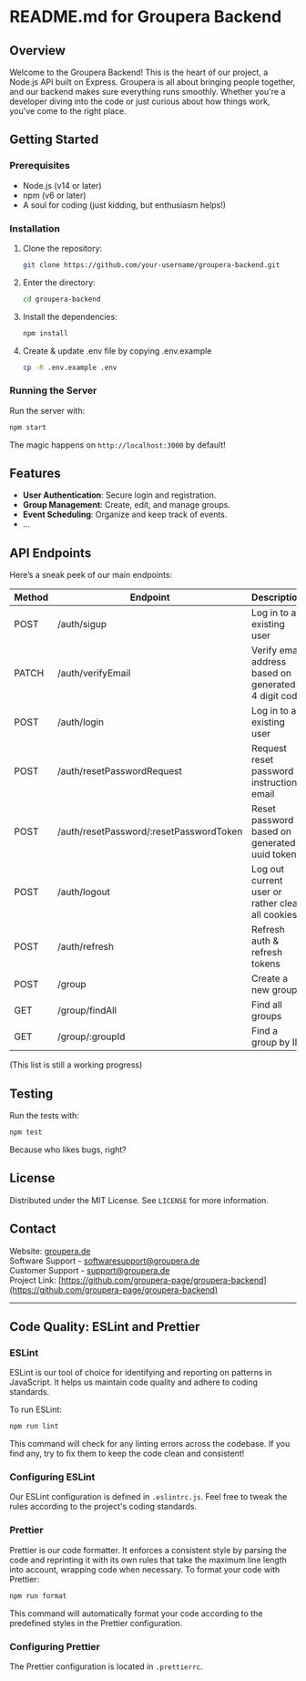 # README.md for Groupera Backend

## Overview

Welcome to the Groupera Backend! This is the heart of our project, a Node.js API built on Express. Groupera is all about
bringing people together, and our backend makes sure everything runs smoothly. Whether you're a developer diving into
the code or just curious about how things work, you've come to the right place.

## Getting Started

### Prerequisites

-   Node.js (v14 or later)
-   npm (v6 or later)
-   A soul for coding (just kidding, but enthusiasm helps!)

### Installation

1. Clone the repository:
    ```bash
    git clone https://github.com/your-username/groupera-backend.git
    ```
2. Enter the directory:
    ```bash
    cd groupera-backend
    ```
3. Install the dependencies:
    ```bash
    npm install
    ```
4. Create & update .env file by copying .env.example
    ```bash
    cp -R .env.example .env
    ```

### Running the Server

Run the server with:

```bash
npm start
```

The magic happens on `http://localhost:3000` by default!

## Features

-   **User Authentication**: Secure login and registration.
-   **Group Management**: Create, edit, and manage groups.
-   **Event Scheduling**: Organize and keep track of events.
-   ...

## API Endpoints

Here’s a sneak peek of our main endpoints:

| Method | Endpoint                                | Description                                          |
|--------| --------------------------------------- | ---------------------------------------------------- |
| POST   | /auth/sigup                             | Log in to an existing user                           |
| PATCH  | /auth/verifyEmail                       | Verify email address based on generated 4 digit code |
| POST   | /auth/login                             | Log in to an existing user                           |
| POST   | /auth/resetPasswordRequest              | Request reset password instruction email             |
| POST   | /auth/resetPassword/:resetPasswordToken | Reset password based on generated uuid token         |
| POST   | /auth/logout                            | Log out current user or rather clear all cookies     |
| POST   | /auth/refresh                           | Refresh auth & refresh tokens                        |
| POST   | /group                                  | Create a new group                                   |
| GET    | /group/findAll                          | Find all groups                                      |
| GET    | /group/:groupId                         | Find a group by ID                                   |

(This list is still a working progress)

## Testing

Run the tests with:

```bash
npm test
```

Because who likes bugs, right?

## License

Distributed under the MIT License. See `LICENSE` for more information.

## Contact

Website: [groupera.de](https://groupera.de)<br/>
Software Support - softwaresupport@groupera.de<br/>
Customer Support - support@groupera.de <br/>
Project Link: [https://github.com/groupera-page/groupera-backend](https://github.com/groupera-page/groupera-backend)

---

## Code Quality: ESLint and Prettier

### ESLint
ESLint is our tool of choice for identifying and reporting on patterns in JavaScript. It helps us maintain code quality and adhere to coding standards.

To run ESLint:

```bash
npm run lint
```

This command will check for any linting errors across the codebase. If you find any, try to fix them to keep the code clean and consistent!

### Configuring ESLint
Our ESLint configuration is defined in `.eslintrc.js`. Feel free to tweak the rules according to the project's coding standards.

### Prettier
Prettier is our code formatter. It enforces a consistent style by parsing the code and reprinting it with its own rules that take the maximum line length into account, wrapping code when necessary.
To format your code with Prettier:

```bash
npm run format
```
This command will automatically format your code according to the predefined styles in the Prettier configuration.

### Configuring Prettier
The Prettier configuration is located in `.prettierrc`.
